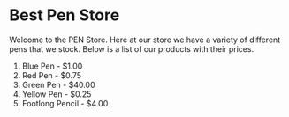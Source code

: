 Best Pen Store
==============

Welcome to the PEN Store.  Here at our store we have a variety of different pens that we stock.  Below is a list of our products with their prices.

1. Blue Pen - $1.00
2. Red Pen - $0.75
3. Green Pen - $40.00
4. Yellow Pen - $0.25
5. Footlong Pencil - $4.00